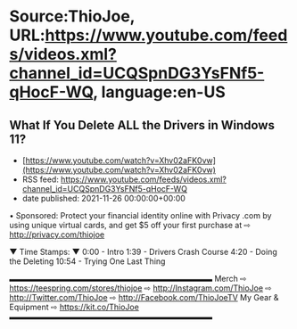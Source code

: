 # Source:ThioJoe, URL:https://www.youtube.com/feeds/videos.xml?channel_id=UCQSpnDG3YsFNf5-qHocF-WQ, language:en-US

## What If You Delete ALL the Drivers in Windows 11?
 - [https://www.youtube.com/watch?v=Xhv02aFK0vw](https://www.youtube.com/watch?v=Xhv02aFK0vw)
 - RSS feed: https://www.youtube.com/feeds/videos.xml?channel_id=UCQSpnDG3YsFNf5-qHocF-WQ
 - date published: 2021-11-26 00:00:00+00:00

• Sponsored: Protect your financial identity online with Privacy .com by using unique virtual cards, and get $5 off your first purchase at ⇨ http://privacy.com/thiojoe

▼ Time Stamps: ▼
0:00 - Intro
1:39 - Drivers Crash Course
4:20 - Doing the Deleting
10:54 - Trying One Last Thing

▬▬▬▬▬▬▬▬▬▬▬▬▬▬▬▬▬▬▬▬▬▬▬▬▬▬
Merch ⇨ https://teespring.com/stores/thiojoe
⇨ http://Instagram.com/ThioJoe
⇨ http://Twitter.com/ThioJoe
⇨ http://Facebook.com/ThioJoeTV
My Gear & Equipment ⇨ https://kit.co/ThioJoe
▬▬▬▬▬▬▬▬▬▬▬▬▬▬▬▬▬▬▬▬▬▬▬▬▬▬

